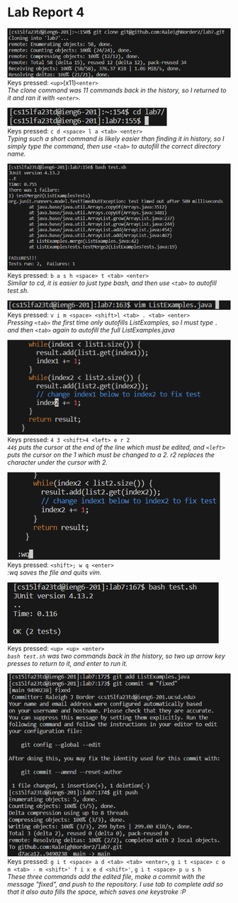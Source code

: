 # Lab Report 4  

![step1](./lab-2-imgs/step1.png)  
Keys pressed: `<up>`(x11)`<enter>`  
_The clone command was 11 commands back in the history, so I returned to it and ran it with `<enter>`._  

![step2](./lab-2-imgs/step2.png)  
Keys pressed: `c d <space> l a <tab> <enter>`  
_Typing such a short command is likely easier than finding it in history, so I simply type the command, then use `<tab>` to autofill the correct directory name._  

![step3](./lab-2-imgs/step3.png)  
Keys pressed: `b a s h <space> t <tab> <enter>`  
_Similar to cd, it is easier to just type bash, and then use `<tab>` to autofill test.sh._  

![step4](./lab-2-imgs/step4.png)  
Keys pressed: `v i m <space> <shift>l <tab> . <tab> <enter>`  
_Pressing `<tab>` the first time only autofills ListExamples, so I must type `.` and then `<tab>` again to autofill the full ListExamples.java_  

![step5](./lab-2-imgs/step5-2.png)  
Keys pressed: `4 3 <shift>4 <left> e r 2`  
_`44$` puts the cursor at the end of the line which must be edited, and `<left>` puts the cursor on the 1 which must be changed to a 2.  r2 replaces the character under the cursor with 2._  

![step6](./lab-2-imgs/step6-2.png)  
Keys pressed: `<shift>; w q <enter>`  
_:wq saves the file and quits vim._  

![step7](./lab-2-imgs/step7.png)  
Keys pressed: `<up> <up> <enter>`  
_`bash test.sh` was two commands back in the history, so two up arrow key presses to return to it, and enter to run it._  

![step8](./lab-2-imgs/step8.png)  
Keys pressed: `g i t <space> a d <tab> <tab> <enter>`, `g i t <space> c o m <tab> - m <shift>' f i x e d <shift>'`, `g i t <space> p u s h`  
_These three commands add the edited file, make a commit with the message "fixed", and push to the repository. I use tab to complete add so that it also auto fills the space, which saves one keystroke :P_  
